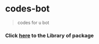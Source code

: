 # codes-bot


> codes for u bot


### Click [here](https://github.com/badHuman/codes-bot/issues/1) to the Library of package

